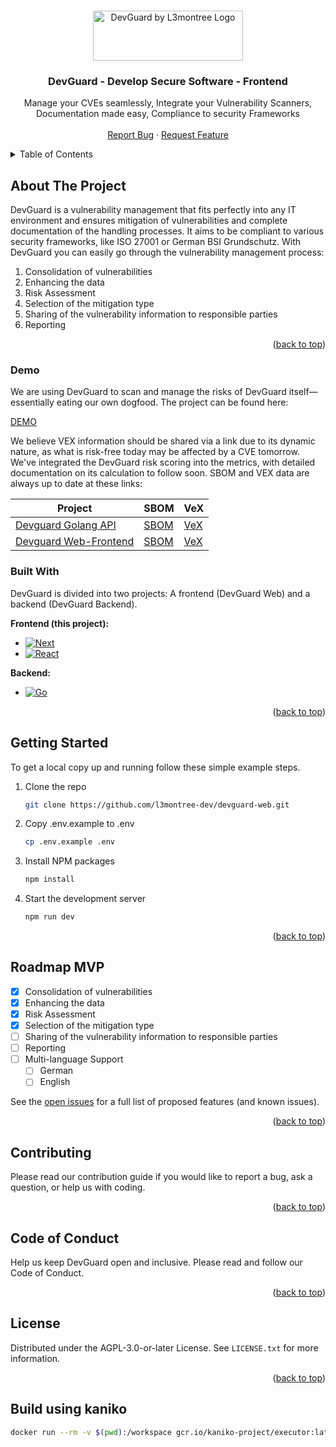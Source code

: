 <!--
 Copyright (C) 2023 Sebastian Kawelke, l3montree UG (haftungsbeschraenkt)
 
 This program is free software: you can redistribute it and/or modify
 it under the terms of the GNU Affero General Public License as
 published by the Free Software Foundation, either version 3 of the
 License, or (at your option) any later version.
 
 This program is distributed in the hope that it will be useful,
 but WITHOUT ANY WARRANTY; without even the implied warranty of
 MERCHANTABILITY or FITNESS FOR A PARTICULAR PURPOSE.  See the
 GNU Affero General Public License for more details.
 
 You should have received a copy of the GNU Affero General Public License
 along with this program.  If not, see <http://www.gnu.org/licenses/>.
-->

<!-- Improved compatibility of back to top link: See: https://github.com/othneildrew/Best-README-Template/pull/73 -->
<a name="readme-top"></a>
<!--
*** Thanks for checking out the Best-README-Template. If you have a suggestion
*** that would make this better, please fork the repo and create a pull request
*** or simply open an issue with the tag "enhancement".
*** Don't forget to give the project a star!
*** Thanks again! Now go create something AMAZING! :D
-->

<!-- PROJECT LOGO -->
<br />
<div align="center">

  <picture>
    <source srcset="public/logo_inverse_horizontal.svg"  media="(prefers-color-scheme: dark)">
    <img src="public/logo_horizontal.svg" alt="DevGuard by L3montree Logo" width="240" height="80">
  </picture>

  <h3 align="center">DevGuard - Develop Secure Software - Frontend</h3>

  <p align="center">
    Manage your CVEs seamlessly, Integrate your Vulnerability Scanners, Documentation made easy, Compliance to security Frameworks
    <br />
    <br />
    <a href="https://github.com/l3montree-dev/devguard-web/issues">Report Bug</a>
    ·
    <a href="https://github.com/l3montree-dev/devguard-web/issues">Request Feature</a>
  </p>
</div>



<!-- TABLE OF CONTENTS -->
<details>
  <summary>Table of Contents</summary>
  <ol>
    <li>
      <a href="#about-the-project">About The Project</a>
      <ul>
        <li><a href="#built-with">Built With</a></li>
      </ul>
    </li>
    <li><a href="#getting-started">Getting Started</a></li>
    <li><a href="#usage">Usage</a></li>
    <li><a href="#roadmap">Roadmap</a></li>
    <li><a href="#contributing">Contributing</a></li>
    <li><a href="##code-of-conduct">Code of Conduct</a></li>
    <li><a href="#license">License</a></li>
  </ol>
</details>



<!-- ABOUT THE PROJECT -->
## About The Project

DevGuard is a vulnerability management that fits perfectly into any IT environment and ensures mitigation of vulnerabilities and complete documentation of the handling processes. It aims to be compliant to various security frameworks, like ISO 27001 or German BSI Grundschutz.
With DevGuard you can easily go through the vulnerability management process: 

1. Consolidation of vulnerabilities
2. Enhancing the data
3. Risk Assessment
4. Selection of the mitigation type
5. Sharing of the vulnerability information to responsible parties
6. Reporting

<p align="right">(<a href="#readme-top">back to top</a>)</p>

### Demo

We are using DevGuard to scan and manage the risks of DevGuard itself—essentially eating our own dogfood. The project can be found here:

[DEMO](https://main.devguard.org/l3montree-cybersecurity/projects/devguard)

We believe VEX information should be shared via a link due to its dynamic nature, as what is risk-free today may be affected by a CVE tomorrow. We've integrated the DevGuard risk scoring into the metrics, with detailed documentation on its calculation to follow soon. SBOM and VEX data are always up to date at these links: 

|Project|SBOM|VeX|
|---|---|---|
|[Devguard Golang API](https://github.com/l3montree-dev/devguard)|[SBOM](https://main.devguard.org/l3montree-cybersecurity/projects/devguard/assets/devguard/sbom.json?scanner=container-scanning)|[VeX](https://main.devguard.org/l3montree-cybersecurity/projects/devguard/assets/devguard/vex.json?scanner=container-scanning)|
|[Devguard Web-Frontend](https://github.com/l3montree-dev/devguard-web)|[SBOM](https://main.devguard.org/l3montree-cybersecurity/projects/devguard/assets/devguard-web/sbom.json?scanner=container-scanning)|[VeX](https://main.devguard.org/l3montree-cybersecurity/projects/devguard/assets/devguard-web/vex.json?scanner=container-scanning)|


### Built With

DevGuard is divided into two projects: A frontend (DevGuard Web) and a backend (DevGuard Backend). 

**Frontend (this project):**
* [![Next][Next.js]][Next-url]
* [![React][React.js]][React-url]

**Backend:**
* [![Go][go.dev]][go-url]

<p align="right">(<a href="#readme-top">back to top</a>)</p>



<!-- GETTING STARTED -->
## Getting Started

To get a local copy up and running follow these simple example steps.

1. Clone the repo
   ```sh
   git clone https://github.com/l3montree-dev/devguard-web.git
   ```
2. Copy .env.example to .env
   ```sh
   cp .env.example .env
   ```
3. Install NPM packages
   ```sh
   npm install
   ```
4. Start the development server
   ```sh
   npm run dev
   ```

<p align="right">(<a href="#readme-top">back to top</a>)</p>

<!-- ROADMAP -->
## Roadmap MVP

- [x] Consolidation of vulnerabilities
- [X] Enhancing the data
- [x] Risk Assessment
- [x] Selection of the mitigation type
- [ ] Sharing of the vulnerability information to responsible parties
- [ ] Reporting
- [ ] Multi-language Support
    - [ ] German
    - [ ] English

See the [open issues](https://github.com/l3montree-dev/devguard-web/issues) for a full list of proposed features (and known issues).

<p align="right">(<a href="#readme-top">back to top</a>)</p>



<!-- CONTRIBUTING -->
## Contributing

Please read our contribution guide if you would like to report a bug, ask a question, or help us with coding.

<p align="right">(<a href="#readme-top">back to top</a>)</p>


<!-- Code of Conduct -->
## Code of Conduct

Help us keep DevGuard open and inclusive. Please read and follow our Code of Conduct.

<p align="right">(<a href="#readme-top">back to top</a>)</p>


<!-- LICENSE -->
## License

Distributed under the AGPL-3.0-or-later License. See `LICENSE.txt` for more information.

<p align="right">(<a href="#readme-top">back to top</a>)</p>




<!-- MARKDOWN LINKS & IMAGES -->
<!-- https://www.markdownguide.org/basic-syntax/#reference-style-links -->
[Next.js]: https://img.shields.io/badge/next.js-000000?style=for-the-badge&logo=nextdotjs&logoColor=white
[Next-url]: https://nextjs.org/
[React.js]: https://img.shields.io/badge/React-20232A?style=for-the-badge&logo=react&logoColor=61DAFB
[React-url]: https://reactjs.org/
[go.dev]: https://img.shields.io/badge/Go-00ADD8?style=for-the-badge&logo=go&logoColor=white
[go-url]: https://go.dev


## Build using kaniko
```bash
docker run --rm -v $(pwd):/workspace gcr.io/kaniko-project/executor:latest --dockerfile=/workspace/Dockerfile --context=/workspace --tarPath=/workspace/image.tar --no-push
```
